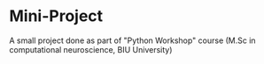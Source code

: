 # Mini-Project
A small project done as part of "Python Workshop" course (M.Sc in computational neuroscience, BIU University)
